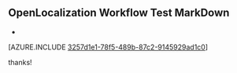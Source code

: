 ## OpenLocalization Workflow Test MarkDown
* 

[AZURE.INCLUDE [3257d1e1-78f5-489b-87c2-9145929ad1c0](calleeMd1.md)]

 
thanks!